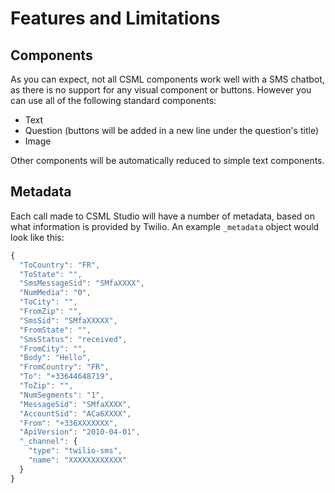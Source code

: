 # Features and Limitations

## Components

As you can expect, not all CSML components work well with a SMS chatbot, as there is no support for any visual component or buttons. However you can use all of the following standard components:

* Text
* Question (buttons will be added in a new line under the question's title)
* Image

Other components will be automatically reduced to simple text components.

## Metadata

Each call made to CSML Studio will have a number of metadata, based on what information is provided by Twilio. An example `_metadata` object would look like this:

```javascript
{
  "ToCountry": "FR",
  "ToState": "",
  "SmsMessageSid": "SMfaXXXX",
  "NumMedia": "0",
  "ToCity": "",
  "FromZip": "",
  "SmsSid": "SMfaXXXXX",
  "FromState": "",
  "SmsStatus": "received",
  "FromCity": "",
  "Body": "Hello",
  "FromCountry": "FR",
  "To": "+33644648719",
  "ToZip": "",
  "NumSegments": "1",
  "MessageSid": "SMfaXXXX",
  "AccountSid": "ACa6XXXX",
  "From": "+336XXXXXXX",
  "ApiVersion": "2010-04-01",
  "_channel": {
    "type": "twilio-sms",
    "name": "XXXXXXXXXXXX"
  }
}
```
